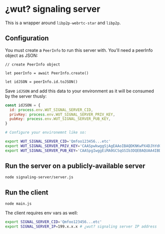 # ¿wut? signaling server

This is a wrapper around `libp2p-webrtc-star` and `libp2p`.

## Configuration

You must create a `PeerInfo` to run this server with. You'll need a peerInfo object as JSON:

```
// create PeerInfo object

let peerInfo = await PeerInfo.create()

let idJSON = peerInfo.id.toJSON()

```

Save `idJSON` and add this data to your environment as it will be consumed by the server thusly:

```js
const idJSON = {
  id: process.env.WUT_SIGNAL_SERVER_CID,
  privKey: process.env.WUT_SIGNAL_SERVER_PRIV_KEY,
  pubKey: process.env.WUT_SIGNAL_SERVER_PUB_KEY,
}

```

```bash
# Configure your environemnt like so:

export WUT_SIGNAL_SERVER_CID='Qmfoo123456...etc'
export WUT_SIGNAL_SERVER_PRIV_KEY='CAASpwkwggSjAgEAAoIBAQDKNKwPX4DJhYdGreAVaJy+efhIfbyczR0...etc'
export WUT_SIGNAL_SERVER_PUB_KEY='CAASpgIwggEiMA0GCSqGSIb3DQEBAQUAA4IBDwAwggEKAo...etc'

```

## Run the server on a publicly-available server

`node signaling-server/server.js`

## Run the client

`node main.js`

The client requires env vars as well:

```bash
export SIGNAL_SERVER_CID='Qmfoo123456...etc'
export SIGNAL_SERVER_IP=199.x.x.x # ¿wut? signaling server IP address
```